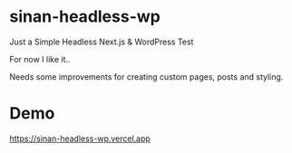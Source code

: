 # sinan-headless-wp
 
Just a Simple Headless Next.js & WordPress Test 

For now I like it..

Needs some improvements for creating custom pages, posts and styling.


# Demo

https://sinan-headless-wp.vercel.app

  
